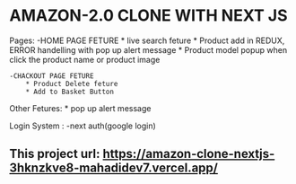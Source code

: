 
# AMAZON-2.0 CLONE WITH NEXT JS

Pages:
    -HOME PAGE FETURE
        * live search feture
        * Product add in REDUX, ERROR handelling with pop up alert message
        * Product model popup when click the product name or product image
        
    -CHACKOUT PAGE FETURE
        * Product Delete feture
        * Add to Basket Button

Other Fetures:
    * pop up alert message


Login System :
    -next auth(google login)



## This project url:  https://amazon-clone-nextjs-3hknzkve8-mahadidev7.vercel.app/
